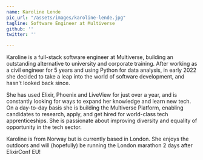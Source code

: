 ```yaml
---
name: Karoline Lende
pic_url: "/assets/images/karoline-lende.jpg"
tagline: Software Engineer at Multiverse
github: ''
twitter: ''

---
```

Karoline is a full-stack software engineer at Multiverse, building an outstanding alternative to university and corporate training. After working as a civil engineer for 5 years and using Python for data analysis, in early 2022 she decided to take a leap into the world of software development, and hasn't looked back since.  
  
She has used Elixir, Phoenix and LiveView for just over a year, and is constantly looking for ways to expand her knowledge and learn new tech. On a day-to-day basis she is building the Multiverse Platform, enabling candidates to research, apply, and get hired for world-class tech apprenticeships. She is passionate about improving diversity and equality of opportunity in the tech sector.  
  
Karoline is from Norway but is currently based in London. She enjoys the outdoors and will (hopefully) be running the London marathon 2 days after ElixirConf EU!
